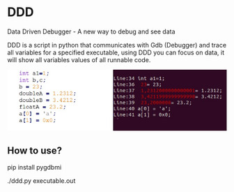 # DDD
Data Driven Debugger - A new way to debug and see data

DDD is a script in python that communicates with Gdb (Debugger) and trace all variables for a specified executable, using
DDD you can focus on data, it will show all variables values of all runnable code.

![alt text](https://raw.githubusercontent.com/paulorb/DDD/master/ddd_example.jpg)

## How to use?
pip install pygdbmi

./ddd.py executable.out

